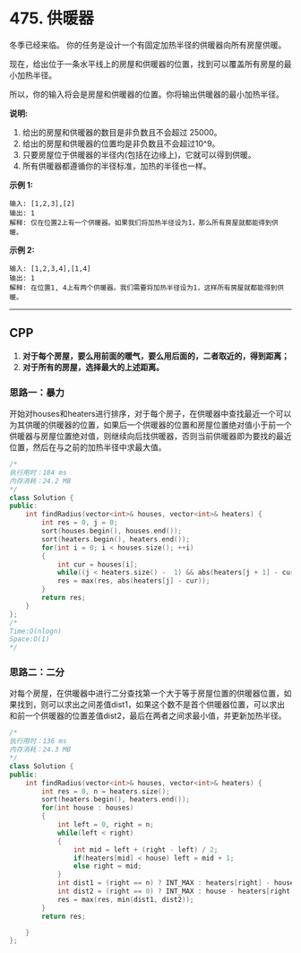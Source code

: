 # 475. 供暖器

冬季已经来临。 你的任务是设计一个有固定加热半径的供暖器向所有房屋供暖。

现在，给出位于一条水平线上的房屋和供暖器的位置，找到可以覆盖所有房屋的最小加热半径。

所以，你的输入将会是房屋和供暖器的位置。你将输出供暖器的最小加热半径。

**说明:**

1. 给出的房屋和供暖器的数目是非负数且不会超过 25000。
2. 给出的房屋和供暖器的位置均是非负数且不会超过10^9。
3. 只要房屋位于供暖器的半径内(包括在边缘上)，它就可以得到供暖。
4. 所有供暖器都遵循你的半径标准，加热的半径也一样。

**示例 1:**

```
输入: [1,2,3],[2]
输出: 1
解释: 仅在位置2上有一个供暖器。如果我们将加热半径设为1，那么所有房屋就都能得到供暖。
```

**示例 2:**

```
输入: [1,2,3,4],[1,4]
输出: 1
解释: 在位置1, 4上有两个供暖器。我们需要将加热半径设为1，这样所有房屋就都能得到供暖。
```

***

## CPP

1. **对于每个房屋，要么用前面的暖气，要么用后面的，二者取近的，得到距离；**
2. **对于所有的房屋，选择最大的上述距离。**

### 思路一：暴力

开始对houses和heaters进行排序，对于每个房子，在供暖器中查找最近一个可以为其供暖的供暖器的位置，如果后一个供暖器的位置和房屋位置绝对值小于前一个供暖器与房屋位置绝对值，则继续向后找供暖器，否则当前供暖器即为要找的最近位置，然后在与之前的加热半径中求最大值。

```cpp
/*
执行用时：184 ms
内存消耗：24.2 MB
*/
class Solution {
public:
    int findRadius(vector<int>& houses, vector<int>& heaters) {
        int res = 0, j = 0;
        sort(houses.begin(), houses.end());
        sort(heaters.begin(), heaters.end());
        for(int i = 0; i < houses.size(); ++i)
        {
            int cur = houses[i];
            while((j < heaters.size() -  1) && abs(heaters[j + 1] - cur) <= abs(heaters[j] - cur)) ++j;
            res = max(res, abs(heaters[j] - cur));
        }
        return res;
    }
};
/*
Time:O(nlogn)
Space:O(1)
*/
```



### 思路二：二分

对每个房屋，在供暖器中进行二分查找第一个大于等于房屋位置的供暖器位置，如果找到，则可以求出之间差值dist1，如果这个数不是首个供暖器位置，可以求出和前一个供暖器的位置差值dist2，最后在两者之间求最小值，并更新加热半径。

```cpp
/*
执行用时：136 ms
内存消耗：24.3 MB
*/
class Solution {
public:
    int findRadius(vector<int>& houses, vector<int>& heaters) {
        int res = 0, n = heaters.size();
        sort(heaters.begin(), heaters.end());
        for(int house : houses)
        {
            int left = 0, right = n;
            while(left < right)
            {
                int mid = left + (right - left) / 2;
                if(heaters[mid] < house) left = mid + 1;
                else right = mid;
            }
            int dist1 = (right == n) ? INT_MAX : heaters[right] - house;
            int dist2 = (right == 0) ? INT_MAX : house - heaters[right - 1];
            res = max(res, min(dist1, dist2));
        }
        return res;

    }
};
```

